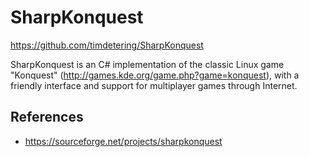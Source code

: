 SharpKonquest
=============
<https://github.com/timdetering/SharpKonquest>

SharpKonquest is an C# implementation of the classic Linux game "Konquest" (<http://games.kde.org/game.php?game=konquest>), with a friendly interface and support for multiplayer games through Internet.

References
----------
 * <https://sourceforge.net/projects/sharpkonquest>